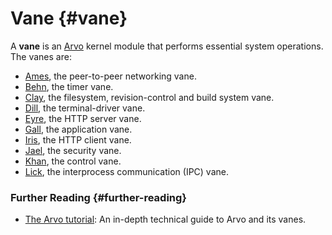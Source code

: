 # Vane {#vane}

A **vane** is an [Arvo](arvo.md) kernel module that performs essential system operations. The vanes are:


- [Ames](ames.md), the peer-to-peer networking vane.
- [Behn](behn.md), the timer vane.
- [Clay](clay.md), the filesystem, revision-control and build system vane.
- [Dill](dill.md), the terminal-driver vane.
- [Eyre](eyre.md), the HTTP server vane.
- [Gall](gall.md), the application vane.
- [Iris](iris.md), the HTTP client vane.
- [Jael](jael.md), the security vane.
- [Khan](khan.md), the control vane.
- [Lick](lick.md), the interprocess communication (IPC) vane.

### Further Reading {#further-reading}

- [The Arvo tutorial](../system/kernel): An in-depth technical guide to Arvo and its vanes.
